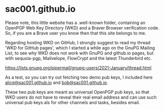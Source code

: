 # sac001.github.io

Please note, this little website has a .well-known folder,
containing an OpenPGP Web Key Directory (WKD) and a Braver
Browser verification code. So, if you are a Brave user you
know then that this site belongs to me.

Regarding hosting WKD on GitHub, I strongly suggest to read
my thread 'WKD for GitHub pages', which I started a while
ago on the GnuPG Mailing List, to see why WKD does not work
with GnuPG and github.io pages, but with sequoia-pgp,
Mailvelope, FlowCrypt and the latest Thunderbird etc.

https://lists.gnupg.org/pipermail/gnupg-users/2021-January/thread.html

As a test, so you can try out fetching two demo pub keys,
I included here alice@sac001.github.io and bob@sac001.github.io.

These two pub keys are meant as universal OpenPGP pub keys, so
that WKD users do not have to reveal their real email address
and can use such universal pub keys als for other channels
and tasks, besides email.
